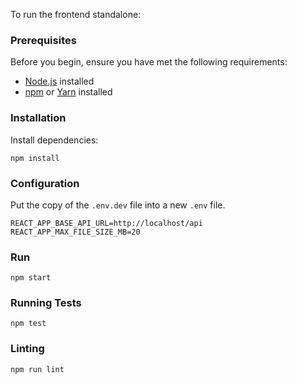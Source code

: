 To run the frontend standalone:

### Prerequisites

Before you begin, ensure you have met the following requirements:

- [Node.js](https://nodejs.org/) installed
- [npm](https://www.npmjs.com/) or [Yarn](https://yarnpkg.com/) installed


### Installation

Install dependencies:

```shell
npm install
```

### Configuration

Put the copy of the `.env.dev` file into a new `.env` file. 

```shell
REACT_APP_BASE_API_URL=http://localhost/api
REACT_APP_MAX_FILE_SIZE_MB=20
```

### Run

```shell
npm start
```

### Running Tests

```shell
npm test
```

### Linting

```shell
npm run lint
```